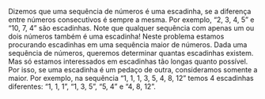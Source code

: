 Dizemos que uma sequência de números é uma escadinha, se a diferença entre números consecutivos é sempre a mesma. Por exemplo, “2, 3, 4, 5” e “10, 7, 4” são escadinhas. Note que qualquer sequência com apenas um ou dois números também é uma escadinha! Neste problema estamos procurando escadinhas em uma sequência maior de números. Dada uma sequência de números, queremos determinar quantas escadinhas existem. Mas só estamos interessados em escadinhas tão longas quanto possível. Por isso, se uma escadinha é um pedaço de outra, consideramos somente a maior. Por exemplo, na sequência “1, 1, 1, 3, 5, 4, 8, 12” temos 4 escadinhas diferentes: “1, 1, 1”, “1, 3, 5”, “5, 4” e “4, 8, 12”.